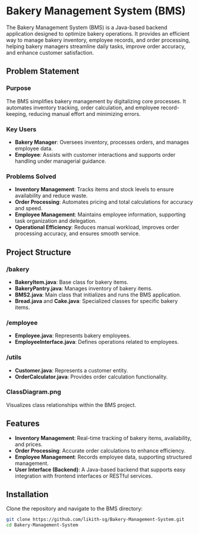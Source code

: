 # Bakery Management System (BMS)

The Bakery Management System (BMS) is a Java-based backend application designed to optimize bakery operations. It provides an efficient way to manage bakery inventory, employee records, and order processing, helping bakery managers streamline daily tasks, improve order accuracy, and enhance customer satisfaction.

## Problem Statement

### Purpose
The BMS simplifies bakery management by digitalizing core processes. It automates inventory tracking, order calculation, and employee record-keeping, reducing manual effort and minimizing errors.

### Key Users
- **Bakery Manager**: Oversees inventory, processes orders, and manages employee data.
- **Employee**: Assists with customer interactions and supports order handling under managerial guidance.

### Problems Solved
- **Inventory Management**: Tracks items and stock levels to ensure availability and reduce waste.
- **Order Processing**: Automates pricing and total calculations for accuracy and speed.
- **Employee Management**: Maintains employee information, supporting task organization and delegation.
- **Operational Efficiency**: Reduces manual workload, improves order processing accuracy, and ensures smooth service.

## Project Structure

### /bakery
- **BakeryItem.java**: Base class for bakery items.
- **BakeryPantry.java**: Manages inventory of bakery items.
- **BMS2.java**: Main class that initializes and runs the BMS application.
- **Bread.java** and **Cake.java**: Specialized classes for specific bakery items.

### /employee
- **Employee.java**: Represents bakery employees.
- **EmployeeInterface.java**: Defines operations related to employees.

### /utils
- **Customer.java**: Represents a customer entity.
- **OrderCalculator.java**: Provides order calculation functionality.

### ClassDiagram.png
Visualizes class relationships within the BMS project.

## Features

- **Inventory Management**: Real-time tracking of bakery items, availability, and prices.
- **Order Processing**: Accurate order calculations to enhance efficiency.
- **Employee Management**: Records employee data, supporting structured management.
- **User Interface (Backend)**: A Java-based backend that supports easy integration with frontend interfaces or RESTful services.

## Installation

Clone the repository and navigate to the BMS directory:

```bash
git clone https://github.com/likith-sg/Bakery-Management-System.git
cd Bakery-Management-System
```
